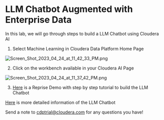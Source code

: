# LLM Chatbot Augmented with Enterprise Data 

In this lab, we will go through steps to build a LLM Chatbot using Cloudera AI

1. Select Machine Learning in Cloudera Data Platform Home Page

![Screen_Shot_2023_04_24_at_11_42_33_PM.png](images/Screen_Shot_2023_04_24_at_11_42_33_PM.png)

2. Click on the workbench available in your Cloudera AI Page 

![Screen_Shot_2023_04_24_at_11_37_42_PM.png](images/Screen_Shot_2023_04_24_at_11_37_42_PM.png)

3. [Here](https://app.getreprise.com/launch/MXxjDe6/) is a Reprise Demo with step by step tutorial to build the LLM Chatbot


[Here](https://github.com/cloudera/CML_AMP_LLM_Chatbot_Augmented_with_Enterprise_Data) is more detailed information of the LLM Chatbot

Send a note to cdptrial@cloudera.com for any questions you have!

